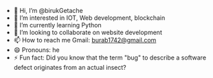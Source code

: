 - 👋 Hi, I’m @birukGetache
- 👀 I’m interested in IOT, Web development, blockchain
- 🌱 I’m currently learning Python
- 💞️ I’m looking to collaborate on website development
- 📫 How to reach me Gmail: burab1742@gmail.com
- 😄 Pronouns: he
- ⚡ Fun fact: Did you know that the term "bug" to describe a software defect originates from an actual insect?

<!---
birukGetache/birukGetache is a ✨ special ✨ repository because its `README.md` (this file) appears on your GitHub profile.
You can click the Preview link to take a look at your changes.
--->
